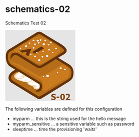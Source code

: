 # schematics-02
Schematics Test 02

![Schematics Service](images/schematics-02.png?raw=true)
                  
The following variables are defined for this configuration 

- myparm ... this is the string used for the hello message 
- myparm_sensitive ... a sensitive variable such as password 
- sleeptime ... time the provisioning 'waits'

